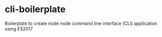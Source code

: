 # cli-boilerplate
Boilerplate to create node node command line interface (CLI) application using ES2017

